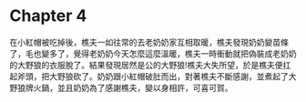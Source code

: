 # Chapter 4
在小紅帽被吃掉後，樵夫一如往常的去老奶奶家互相取暖，樵夫發現奶奶變苗條了，毛也變多了，覺得老奶奶今天怎麼這麼溫暖，樵夫一時衝動就把偽裝成老奶奶的大野狼的衣服脫了。結果發現居然是公的大野狼!樵夫大失所望，於是樵夫便扛起斧頭，把大野狼砍了。奶奶跟小紅帽破肚而出，對著樵夫不斷感謝，並煮起了大野狼牌火鍋，並且奶奶為了感謝樵夫，變以身相許，可喜可賀。
